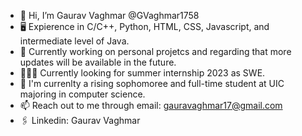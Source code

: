- 👋 Hi, I’m Gaurav Vaghmar @GVaghmar1758
- 🖥 Expierence in C/C++, Python, HTML, CSS, Javascript, and intermediate level of Java.
- 🌱 Currently working on personal projetcs and regarding that more updates will be available in the future.
- 🧑🏻‍💻 Currently looking for summer internship 2023 as SWE.
- 📖 I'm currenlty a rising sophomoree and full-time student at UIC majoring in computer science.  
- 📫 Reach out to me through email: gauravaghmar17@gmail.com
- 🖇 Linkedin: Gaurav Vaghmar

<!---
GVaghmar1758/GVaghmar1758 is a ✨ special ✨ repository because its `README.md` (this file) appears on your GitHub profile.
You can click the Preview link to take a look at your changes.
--->
